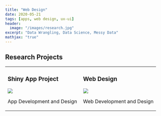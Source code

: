 ```yaml
---
title: "Web Design"
date: 2020-05-21
tags: [apps, web design, ux-ui]
header:
  image: "/images/research.jpg"
excerpt: "Data Wrangling, Data Science, Messy Data"
mathjax: "true"
---
```


## Research Projects


<table width="100%" class="map_links">
  <tr>
    <td width="50%" valign="top">
      <h3>Shiny App Project</h3>
  <a href="https://allisonbaileyr14.github.io/website/apps/"><img src="{{ site.url }}{{ site.baseurl }}/images/code.jpg"></a>
  <p>App Development and Design</p></td>
    <td  width="50%" valign="top">
      <h3>Web Design</h3>
  <a href="https://allisonbaileyr14.github.io/website/webdesignprojects/"><img src="{{ site.url }}{{ site.baseurl }}/images/web.jpg"></a>
  <p>Web Development and Design</p>
    </td>
  </table>
  

